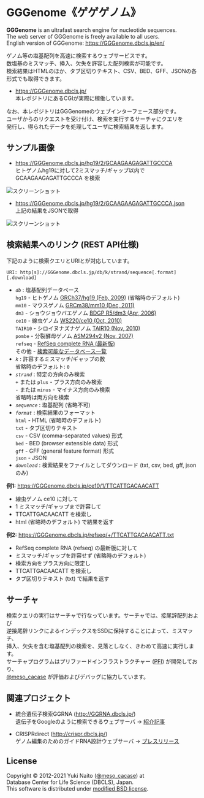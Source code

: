 GGGenome《ゲゲゲノム》
======================

**GGGenome** is an ultrafast search engine for nucleotide sequences.  
The web server of GGGenome is freely available to all users.  
English version of GGGenome: https://GGGenome.dbcls.jp/en/

ゲノム等の塩基配列を高速に検索するウェブサービスです。  
数塩基のミスマッチ、挿入、欠失を許容した配列検索が可能です。  
検索結果はHTMLのほか、タブ区切りテキスト、CSV、BED、GFF、JSONの各形式でも取得できます。

+ https://GGGenome.dbcls.jp/  
  本レポジトリにあるCGIが実際に稼働しています。

なお、本レポジトリはGGGenomeのウェブインターフェース部分です。  
ユーザからのリクエストを受け付け、検索を実行するサーチャにクエリを  
発行し、得られたデータを処理してユーザに検索結果を返します。


サンプル画像
-----

+ https://GGGenome.dbcls.jp/hg19/2/GCAAGAAGAGATTGCCCA  
  ヒトゲノムhg19に対して2ミスマッチ/ギャップ以内で GCAAGAAGAGATTGCCCA を検索

![スクリーンショット](http://data.dbcls.jp/~meso/img/GGGenome_screen.png
"GGGenome《ゲゲゲノム》スクリーンショットHTML")

+ https://GGGenome.dbcls.jp/hg19/2/GCAAGAAGAGATTGCCCA.json  
  上記の結果をJSONで取得

![スクリーンショット](http://data.dbcls.jp/~meso/img/GGGenome_json.png
"GGGenome《ゲゲゲノム》スクリーンショットJSON")


検索結果へのリンク (REST API仕様)
------

下記のように検索クエリとURIとが対応しています。

```
URI: http[s]://GGGenome.dbcls.jp/db/k/strand/sequence[.format][.download]
```

+ *`db`* : 塩基配列データベース  
  `hg19`   - ヒトゲノム [GRCh37/hg19 (Feb, 2009)](http://hgdownload.soe.ucsc.edu/goldenPath/hg19/bigZips/)
             (省略時のデフォルト)  
  `mm10`   - マウスゲノム [GRCm38/mm10 (Dec, 2011)](http://hgdownload.soe.ucsc.edu/goldenPath/mm10/bigZips/)  
  `dm3`    - ショウジョウバエゲノム [BDGP R5/dm3 (Apr, 2006)](http://hgdownload.soe.ucsc.edu/goldenPath/dm3/bigZips/)  
  `ce10`   - 線虫ゲノム [WS220/ce10 (Oct, 2010)](http://hgdownload.soe.ucsc.edu/goldenPath/ce10/bigZips/)  
  `TAIR10` - シロイヌナズナゲノム [TAIR10 (Nov, 2010)](ftp://ftp.arabidopsis.org/home/tair/Sequences/whole_chromosomes/)  
  `pombe`  - 分裂酵母ゲノム [ASM294v2 (Nov, 2007)](ftp://ftp.ensemblgenomes.org/pub/fungi/current/fasta/schizosaccharomyces_pombe/dna/Schizosaccharomyces_pombe.ASM294v2.23.dna.genome.fa.gz)  
  `refseq` - [RefSeq complete RNA (最新版)](ftp://ftp.ncbi.nlm.nih.gov/refseq/release/complete/)  
   その他   - [検索可能なデータベース一覧](https://GGGenome.dbcls.jp/help.html)
+ *`k`* : 許容するミスマッチ/ギャップの数  
  省略時のデフォルト: `0`
+ *`strand`* : 特定の方向のみ検索  
  `+` または `plus`  - プラス方向のみ検索  
  `-` または `minus` - マイナス方向のみ検索  
  省略時は両方向を検索
+ *`sequence`* : 塩基配列 (省略不可)
+ *`format`* : 検索結果のフォーマット  
  `html` - HTML (省略時のデフォルト)  
  `txt`  - タブ区切りテキスト  
  `csv`  - CSV (comma-separated values) 形式  
  `bed`  - BED (browser extensible data) 形式  
  `gff`  - GFF (general feature format) 形式  
  `json` - JSON
+ *`download`* : 検索結果をファイルとしてダウンロード (txt, csv, bed, gff, jsonのみ)

**例1:** https://GGGenome.dbcls.jp/ce10/1/TTCATTGACAACATT

+ 線虫ゲノム ce10 に対して
+ 1 ミスマッチ/ギャップまで許容して
+ TTCATTGACAACATT を検索し
+ html (省略時のデフォルト) で結果を返す

**例2:** https://GGGenome.dbcls.jp/refseq/+/TTCATTGACAACATT.txt

+ RefSeq complete RNA (refseq) の最新版に対して
+ ミスマッチ/ギャップを許容せず (省略時のデフォルト)
+ 検索方向をプラス方向に限定し
+ TTCATTGACAACATT を検索し
+ タブ区切りテキスト (txt) で結果を返す


サーチャ
-----

検索クエリの実行はサーチャで行なっています。サーチャでは、接尾辞配列および  
逆接尾辞リンクによるインデックスをSSDに保持することによって、ミスマッチ、  
挿入、欠失を含む塩基配列の検索を、見落としなく、きわめて高速に実行します。  
サーチャプログラムはプリファードインフラストラクチャー
([PFI](http://preferred.jp/)) が開発しており、  
[@meso_cacase](http://twitter.com/meso_cacase)
が評価およびデバッグに協力しています。


関連プロジェクト
--------

+ 統合遺伝子検索GGRNA (http://GGRNA.dbcls.jp/)  
  遺伝子をGoogleのように検索できるウェブサーバ
  → [紹介記事](http://first.lifesciencedb.jp/from_dbcls/e0001)

+ CRISPRdirect (http://crispr.dbcls.jp/)  
  ゲノム編集のためのガイドRNA設計ウェブサーバ
  → [プレスリリース](http://dbcls.rois.ac.jp/archives/2642)

License
--------

Copyright &copy; 2012-2021 Yuki Naito
 ([@meso_cacase](http://twitter.com/meso_cacase)) at  
Database Center for Life Science (DBCLS), Japan.  
This software is distributed under
[modified BSD license](http://www.opensource.org/licenses/bsd-license.php).
